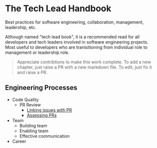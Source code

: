 # The Tech Lead Handbook

Best practices for software engineering, collaboration, management, leadership, etc.

Although named "tech lead book", it is a recommended read for all developers and tech leaders involved in software engineering projects. 
Most useful to developers who are tranisitioning from individual role to management or leadership role.

> Appreciate contribtions to make this work complete. To add a new chapter, just raise a PR with a new markdown file. To edit, just fix it and raise a PR.

## Engineering Processes

- Code Quality
  - PR Review
    - [Linking issues with PR](./pr-review/linking-issues-with-pr.md)
    - [Assessing PRs](./pr-review/assessing-pr.md)
- Team
  - Building team
  - Enabling team
  - Effective communication
- Career
